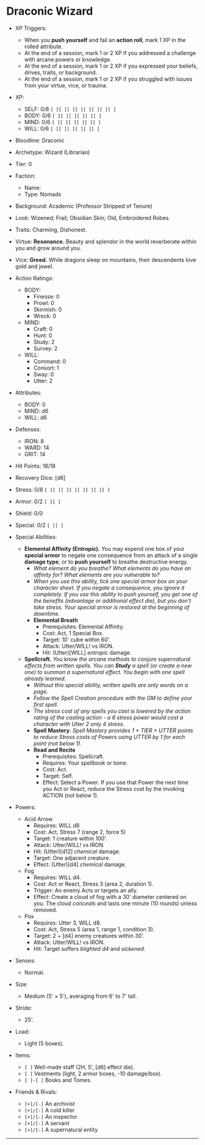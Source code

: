 # Draconic Wizard

- XP Triggers:
    - When you **push yourself** and fail an **action roll**, mark 1 XP in the rolled attribute.
    - At the end of a session, mark 1 or 2 XP if you addressed a challenge with arcane powers or knowledge.
    - At the end of a session, mark 1 or 2 XP if you expressed your beliefs, drives, traits, or background.
    - At the end of a session, mark 1 or 2 XP if you struggled with issues from your virtue, vice, or trauma.
- XP:
    - SELF: 0/8 `[ ][ ][ ][ ][ ][ ][ ][ ]`
    - BODY: 0/6 `[ ][ ][ ][ ][ ][ ]`
    - MIND: 0/6 `[ ][ ][ ][ ][ ][ ]`
    - WILL: 0/6 `[ ][ ][ ][ ][ ][ ]`

- Bloodline: Draconic
- Archetype: Wizard (Librarian)
- Tier: 0
- Faction:
    - Name:
    - Type: Nomads
- Background: Academic (Professor Stripped of Tenure)
- Look: Wizened; Frail; Obsidian Skin; Old, Embroidered Robes.
- Traits: Charming, Dishonest.
- Virtue: **Resonance.** Beauty and splendor in the world reverberate within you and grow around you.
- Vice: **Greed.** While dragons sleep on mountains, their descendents love gold and jewel.

- Action Ratings:
    - BODY:
        - Finesse: 0
        - Prowl: 0
        - Skirmish: 0
        - Wreck: 0
    - MIND:
        - Craft: 0
        - Hunt: 0
        - Study: 2
        - Survey: 2
    - WILL:
        - Command: 0
        - Consort: 1
        - Sway: 0
        - Utter: 2
- Attributes:
    - BODY: 0
    - MIND: d6
    - WILL: d6
- Defenses:
    - IRON: 8
    - WARD: 14
    - GRIT: 14

- Hit Points: 18/18
- Recovery Dice: [d6]
- Stress: 0/8 `[ ][ ][ ][ ][ ][ ][ ][ ]`
- Armor: 0/2 `[ ][ ]`
- Shield: 0/0
- Special: 0/2 `[ ][ ]`

- Special Abilities:
    - **Elemental Affinity (Entropic).** You may expend one box of your **special armor** to negate one consequence from an attack of a single **damage type**, or to **push yourself** to breathe destructive energy.
        - *What element do you breathe? What elements do you have an affinity for? What elements are you vulnerable to?*
        - *When you use this ability, tick one special armor box on your character sheet. If you negate a consequence, you ignore it completely. If you use this ability to push yourself, you get one of the benefits (advantage or additional effect die), but you don't take stress. Your special armor is restored at the beginning of downtime.*
        - **Elemental Breath**
            - Prerequisites: Elemental Affinity.
            - Cost: Act, 1 Special Box.
            - Target: 10' cube within 60'.
            - Attack: Utter/WILL! vs IRON.
            - Hit: (Utter)[WILL] *entropic* damage.
    - **Spellcraft.** *You know the arcane methods to conjure supernatural effects from written spells. You can **Study** a spell (or create a new one) to summon a supernatural effect. You begin with one spell already learned.*
        - *Without this special ability, written spells are only words on a page.*
        - *Follow the Spell Creation procedure with the GM to define your first spell.*
        - *The stress cost of any spells you cast is lowered by the action rating of the casting action - a 6 stress power would cost a character with Utter 2 only 4 stress.*
        - **Spell Mastery.** *Spell Mastery provides 1 + TIER + UTTER points to reduce Stress costs of Powers using UTTER by 1 for each point (not below 1).*
        - **Read and Recite**
            - Prerequisites: Spellcraft.
            - Requires: Your spellbook or tome.
            - Cost: Act.
            - Target: Self.
            - Effect: Select a Power. If you use that Power the next time you Act or React, reduce the Stress cost by the invoking ACTION (not below 1).
- Powers:
    - Acid Arrow
        - Requires: WILL d8
        - Cost: Act, Stress 7 (range 2, force 5)
        - Target: 1 creature within 100'.
        - Attack: Utter/WILL! vs IRON
        - Hit: (Utter)[d12] *chemical* damage.
        - Target: One adjacent creature.
        - Effect: (Utter)[d4] *chemical* damage.
    - Fog
        - Requires: WILL d4.
        - Cost: Act or React, Stress 3 (area 2, duration 1).
        - Trigger: An enemy Acts or targets an ally.
        - Effect: Create a cloud of fog with a 30' diameter centered on you. The cloud *conceals* and lasts one minute (10 rounds) unless removed.
    - Pox
        - Requires: Utter 3, WILL d8.
        - Cost: Act, Stress 5 (area 1, range 1, condition 3).
        - Target: 2 + \[d4\] enemy creatures within 30'.
        - Attack: Utter/WILL! vs IRON.
        - Hit: Target suffers *blighted d4* and *sickened*.

- Senses:
    - Normal.
- Size:
    - Medium (5' × 5'), averaging from 6' to 7' tall.
- Stride:
    - 25'.
- Load:
    - Light (5 boxes).
- Items:
    - `[ ]` Well-made staff (2H, 5', [d6] effect die).
    - `[ ]` Vestments (light, 2 armor boxes, -10 damage/box).
    - `[ ]-[ ]` Books and Tomes.

- Friends & Rivals:
    - `[+]/[-]` An archivist
    - `[+]/[-]` A cold killer
    - `[+]/[-]` An inspector
    - `[+]/[-]` A servant
    - `[+]/[-]` A supernatural entity

* * * * * * * * * * * * * * * * * * * * * * * * * * * * * * * * * * * * * * * *
